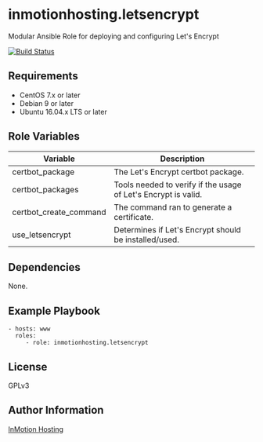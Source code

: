 inmotionhosting.letsencrypt
=========

Modular Ansible Role for deploying and configuring Let's Encrypt

[![Build Status](https://travis-ci.org/inmotionhosting/ansible-role-letsencrypt.png?branch=master)](https://travis-ci.org/inmotionhosting/ansible-role-letsencrypt)

Requirements
------------

* CentOS 7.x or later
* Debian 9 or later
* Ubuntu 16.04.x LTS or later

Role Variables
--------------

| Variable | Description |
| -------- | ----------- |
| certbot_package | The Let's Encrypt certbot package.
| certbot_packages | Tools needed to verify if the usage of Let's Encrypt is valid.
| certbot_create_command | The command ran to generate a certificate.
| use_letsencrypt | Determines if Let's Encrypt should be installed/used.

Dependencies
------------

None.

Example Playbook
----------------

    - hosts: www
      roles:
         - role: inmotionhosting.letsencrypt

License
-------

GPLv3

Author Information
------------------

[InMotion Hosting](https://inmotionhosting.com)
